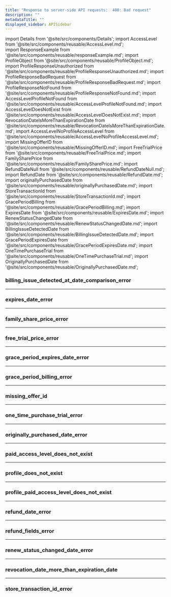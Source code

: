 ```yaml
---
title: "Response to server-side API requests:  400: Bad request"
description: ""
metadataTitle: ""
displayed_sidebar: APISidebar
---
```


<!--- api-responses.md --->

import Details from '@site/src/components/Details'; 
import AccessLevel from '@site/src/components/reusable/AccessLevel.md';  
import ResponseExample from '@site/src/components/reusable/responseExample.md';
import ProfileObject from '@site/src/components/reusable/ProfileObject.md';  
import ProfileResponseUnauthorized from '@site/src/components/reusable/ProfileResponseUnauthorized.md';
import ProfileResponseBadRequest from '@site/src/components/reusable/ProfileResponseBadRequest.md';
import ProfileResponseNotFound from '@site/src/components/reusable/ProfileResponseNotFound.md';
import AccessLevelProfileNotFound from '@site/src/components/reusable/AccessLevelProfileNotFound.md';
import AccessLevelDoesNotExist from '@site/src/components/reusable/AccessLevelDoesNotExist.md';
import RevocationDateIsMoreThanExpirationDate from '@site/src/components/reusable/RevocationDateIsMoreThanExpirationDate.md';
import AccessLevelNoProfileAccessLevel from '@site/src/components/reusable/AccessLevelNoProfileAccessLevel.md';
import MissingOfferID from '@site/src/components/reusable/MissingOfferID.md';
import FreeTrialPrice from '@site/src/components/reusable/FreeTrialPrice.md'; 
import FamilySharePrice from '@site/src/components/reusable/FamilySharePrice.md'; 
import RefundDateNull from '@site/src/components/reusable/RefundDateNull.md'; 
import RefundDate from '@site/src/components/reusable/RefundDate.md';
import originallyPurchasedDate from '@site/src/components/reusable/originallyPurchasedDate.md';
import StoreTransactionId from '@site/src/components/reusable/StoreTransactionId.md';
import GracePeriodBilling from '@site/src/components/reusable/GracePeriodBilling.md';
import ExpiresDate from '@site/src/components/reusable/ExpiresDate.md';
import RenewStatusChangedDate from '@site/src/components/reusable/RenewStatusChangedDate.md';
import BillingIssueDetectedDate from '@site/src/components/reusable/BillingIssueDetectedDate.md';
import GracePeriodExpiresDate from '@site/src/components/reusable/GracePeriodExpiresDate.md';
import OneTimePurchaseTrial from '@site/src/components/reusable/OneTimePurchaseTrial.md';
import OriginallyPurchasedDate from '@site/src/components/reusable/OriginallyPurchasedDate.md';



### billing_issue_detected_at_date_comparison_error

<BillingIssueDetectedDate />

---

### expires_date_error

<ExpiresDate />

---

### family_share_price_error

<FamilySharePrice />

---

### free_trial_price_error

<FreeTrialPrice />

---

### grace_period_expires_date_error

<GracePeriodExpiresDate />

---

### grace_period_billing_error

<GracePeriodBilling />

---

### missing_offer_id

<MissingOfferID />

---

### one_time_purchase_trial_error

<OneTimePurchaseTrial />

---

### originally_purchased_date_error

<OriginallyPurchasedDate />

---

### paid_access_level_does_not_exist

<AccessLevelDoesNotExist />

---

### profile_does_not_exist

<AccessLevelProfileNotFound /> 

---

### profile_paid_access_level_does_not_exist

<AccessLevelNoProfileAccessLevel />

---

### refund_date_error

<RefundDate />

---

### refund_fields_error

<RefundDateNull />

---

### renew_status_changed_date_error

<RenewStatusChangedDate />

---

### revocation_date_more_than_expiration_date

<RevocationDateIsMoreThanExpirationDate />

---

### store_transaction_id_error

<StoreTransactionId />
